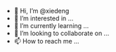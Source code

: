 - 👋 Hi, I’m @xiedeng
- 👀 I’m interested in ...
- 🌱 I’m currently learning ...
- 💞️ I’m looking to collaborate on ...
- 📫 How to reach me ...

<!---
xiedeng/xiedeng is a ✨ special ✨ repository because its `README.md` (this file) appears on your GitHub profile.
You can click the Preview link to take a look at your changes.
--->
